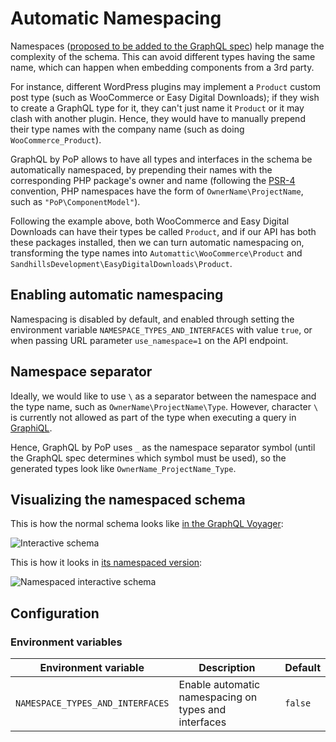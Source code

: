 # Automatic Namespacing

Namespaces ([proposed to be added to the GraphQL spec](https://github.com/graphql/graphql-spec/issues/163)) help manage the complexity of the schema. This can avoid different types having the same name, which can happen when embedding components from a 3rd party.

For instance, different WordPress plugins may implement a `Product` custom post type (such as WooCommerce or Easy Digital Downloads); if they wish to create a GraphQL type for it, they can't just name it `Product` or it may clash with another plugin. Hence, they would have to manually prepend their type names with the company name (such as doing `WooCommerce_Product`).

GraphQL by PoP allows to have all types and interfaces in the schema be automatically namespaced, by prepending their names with the corresponding PHP package's owner and name (following the [PSR-4](https://www.php-fig.org/psr/psr-4/) convention, PHP namespaces have the form of `OwnerName\ProjectName`, such as `"PoP\ComponentModel"`).

Following the example above, both WooCommerce and Easy Digital Downloads can have their types be called `Product`, and if our API has both these packages installed, then we can turn automatic namespacing on, transforming the type names into `Automattic\WooCommerce\Product` and `SandhillsDevelopment\EasyDigitalDownloads\Product`.

## Enabling automatic namespacing

Namespacing is disabled by default, and enabled through setting the environment variable `NAMESPACE_TYPES_AND_INTERFACES` with value `true`, or when passing URL parameter `use_namespace=1` on the API endpoint.

## Namespace separator

Ideally, we would like to use `\` as a separator between the namespace and the type name, such as `OwnerName\ProjectName\Type`. However, character `\` is currently not allowed as part of the type when executing a query in [GraphiQL](https://github.com/graphql/graphiql).

Hence, GraphQL by PoP uses `_` as the namespace separator symbol (until the GraphQL spec determines which symbol must be used), so the generated types look like `OwnerName_ProjectName_Type`.

## Visualizing the namespaced schema

This is how the normal schema looks like [in the GraphQL Voyager](https://newapi.getpop.org/graphql-interactive/):

![Interactive schema](/images/normal-interactive-schema.png)

This is how it looks in [its namespaced version](https://newapi.getpop.org/graphql-interactive/?use_namespace=1):

![Namespaced interactive schema](/images/namespaced-interactive-schema.png)

## Configuration

### Environment variables

| Environment variable | Description | Default |
| --- | --- | --- |
| `NAMESPACE_TYPES_AND_INTERFACES` | Enable automatic namespacing on types and interfaces | `false` |
